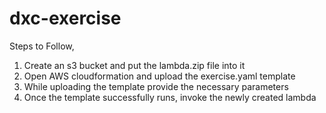 # dxc-exercise

Steps to Follow,
1. Create an s3 bucket and put the lambda.zip file into it
2. Open AWS cloudformation and upload the exercise.yaml template
3. While uploading the template provide the necessary parameters
4. Once the template successfully runs, invoke the newly created lambda
